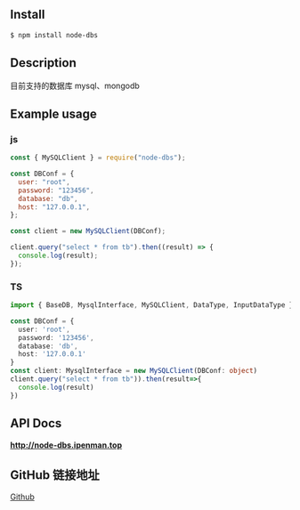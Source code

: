 ## Install

```sh
$ npm install node-dbs
```

## Description

目前支持的数据库 mysql、mongodb

## Example usage

### js

```js
const { MySQLClient } = require("node-dbs");

const DBConf = {
  user: "root",
  password: "123456",
  database: "db",
  host: "127.0.0.1",
};

const client = new MySQLClient(DBConf);

client.query("select * from tb").then((result) => {
  console.log(result);
});
```

### TS

```ts
import { BaseDB, MysqlInterface, MySQLClient, DataType, InputDataType } from 'node-dbs'

const DBConf = {
  user: 'root',
  password: '123456',
  database: 'db',
  host: '127.0.0.1'
}
const client: MysqlInterface = new MySQLClient(DBConf: object)
client.query("select * from tb")).then(result=>{
  console.log(result)
})
```

## API Docs

**http://node-dbs.ipenman.top**

## GitHub 链接地址

[Github](https://github.com/iPenManShip/node-dbs)
